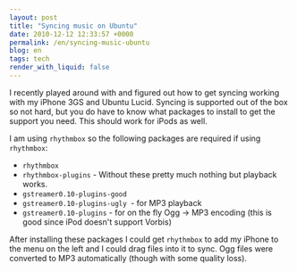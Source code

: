 ```yaml
---
layout: post
title: "Syncing music on Ubuntu"
date: 2010-12-12 12:33:57 +0000
permalink: /en/syncing-music-ubuntu
blog: en
tags: tech
render_with_liquid: false
---
```


I recently played around with and figured out how to get syncing working with my
iPhone 3GS and Ubuntu Lucid. Syncing is supported out of the box so not hard,
but you do have to know what packages to install to get the support you need.
This should work for iPods as well.

I am using `rhythmbox` so the following packages are required if using
`rhythmbox`:

- `rhythmbox`
- `rhythmbox-plugins` - Without these pretty much nothing but playback works.
- `gstreamer0.10-plugins-good`
- `gstreamer0.10-plugins-ugly `- for MP3 playback
- `gstreamer0.10-plugins` - for on the fly Ogg -\> MP3 encoding (this is good
  since iPod doesn't support Vorbis)

After installing these packages I could get `rhythmbox` to add my iPhone to the
menu on the left and I could drag files into it to sync. Ogg files were
converted to MP3 automatically (though with some quality loss).
